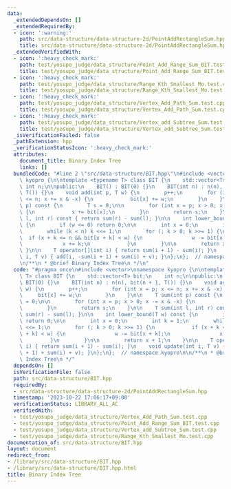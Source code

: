 ```yaml
---
data:
  _extendedDependsOn: []
  _extendedRequiredBy:
  - icon: ':warning:'
    path: src/data-structure/data-structure-2d/PointAddRectangleSum.hpp
    title: src/data-structure/data-structure-2d/PointAddRectangleSum.hpp
  _extendedVerifiedWith:
  - icon: ':heavy_check_mark:'
    path: test/yosupo_judge/data_structure/Point_Add_Range_Sum_BIT.test.cpp
    title: test/yosupo_judge/data_structure/Point_Add_Range_Sum_BIT.test.cpp
  - icon: ':heavy_check_mark:'
    path: test/yosupo_judge/data_structure/Range_Kth_Smallest_Mo.test.cpp
    title: test/yosupo_judge/data_structure/Range_Kth_Smallest_Mo.test.cpp
  - icon: ':heavy_check_mark:'
    path: test/yosupo_judge/data_structure/Vertex_Add_Path_Sum.test.cpp
    title: test/yosupo_judge/data_structure/Vertex_Add_Path_Sum.test.cpp
  - icon: ':heavy_check_mark:'
    path: test/yosupo_judge/data_structure/Vertex_add_Subtree_Sum.test.cpp
    title: test/yosupo_judge/data_structure/Vertex_add_Subtree_Sum.test.cpp
  _isVerificationFailed: false
  _pathExtension: hpp
  _verificationStatusIcon: ':heavy_check_mark:'
  attributes:
    document_title: Binary Index Tree
    links: []
  bundledCode: "#line 2 \"src/data-structure/BIT.hpp\"\n#include <vector>\nnamespace\
    \ kyopro {\n\ntemplate <typename T> class BIT {\n    std::vector<T> bit;\n   \
    \ int n;\n\npublic:\n    BIT() : BIT(0) {}\n    BIT(int n) : n(n), bit(n + 1,\
    \ T()) {}\n    void add(int p, T w) {\n        p++;\n        for (int x = p; x\
    \ <= n; x += x & -x) {\n            bit[x] += w;\n        }\n    }\n\n    T sum(int\
    \ p) const {\n        T s = 0;\n\n        for (int x = p; x > 0; x -= x & -x)\
    \ {\n            s += bit[x];\n        }\n        return s;\n    }\n\n    T sum(int\
    \ l, int r) const { return sum(r) - sum(l); }\n\n    int lower_bound(T w) const\
    \ {\n        if (w <= 0) return 0;\n\n        int x = 0;\n        int k = 1;\n\
    \        while (k < n) k <<= 1;\n        for (; k > 0; k >>= 1) {\n          \
    \  if (x + k <= n && bit[x + k] < w) {\n                w -= bit[x + k];\n   \
    \             x += k;\n            }\n        }\n\n        return x + 1;\n   \
    \ }\n\n    T operator[](int i) { return sum(i + 1) - sum(i); }\n    void update(int\
    \ i, T v) { add(i, -sum(i + 1) + sum(i) + v); }\n};\n};  // namespace kyopro\n\
    \n/**\n * @brief Binary Index Tree\n */\n"
  code: "#pragma once\n#include <vector>\nnamespace kyopro {\n\ntemplate <typename\
    \ T> class BIT {\n    std::vector<T> bit;\n    int n;\n\npublic:\n    BIT() :\
    \ BIT(0) {}\n    BIT(int n) : n(n), bit(n + 1, T()) {}\n    void add(int p, T\
    \ w) {\n        p++;\n        for (int x = p; x <= n; x += x & -x) {\n       \
    \     bit[x] += w;\n        }\n    }\n\n    T sum(int p) const {\n        T s\
    \ = 0;\n\n        for (int x = p; x > 0; x -= x & -x) {\n            s += bit[x];\n\
    \        }\n        return s;\n    }\n\n    T sum(int l, int r) const { return\
    \ sum(r) - sum(l); }\n\n    int lower_bound(T w) const {\n        if (w <= 0)\
    \ return 0;\n\n        int x = 0;\n        int k = 1;\n        while (k < n) k\
    \ <<= 1;\n        for (; k > 0; k >>= 1) {\n            if (x + k <= n && bit[x\
    \ + k] < w) {\n                w -= bit[x + k];\n                x += k;\n   \
    \         }\n        }\n\n        return x + 1;\n    }\n\n    T operator[](int\
    \ i) { return sum(i + 1) - sum(i); }\n    void update(int i, T v) { add(i, -sum(i\
    \ + 1) + sum(i) + v); }\n};\n};  // namespace kyopro\n\n/**\n * @brief Binary\
    \ Index Tree\n */"
  dependsOn: []
  isVerificationFile: false
  path: src/data-structure/BIT.hpp
  requiredBy:
  - src/data-structure/data-structure-2d/PointAddRectangleSum.hpp
  timestamp: '2023-10-22 17:06:17+09:00'
  verificationStatus: LIBRARY_ALL_AC
  verifiedWith:
  - test/yosupo_judge/data_structure/Vertex_Add_Path_Sum.test.cpp
  - test/yosupo_judge/data_structure/Point_Add_Range_Sum_BIT.test.cpp
  - test/yosupo_judge/data_structure/Vertex_add_Subtree_Sum.test.cpp
  - test/yosupo_judge/data_structure/Range_Kth_Smallest_Mo.test.cpp
documentation_of: src/data-structure/BIT.hpp
layout: document
redirect_from:
- /library/src/data-structure/BIT.hpp
- /library/src/data-structure/BIT.hpp.html
title: Binary Index Tree
---
```

